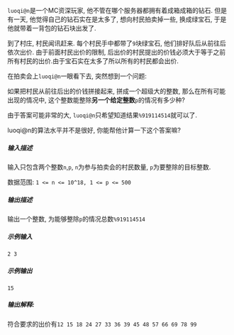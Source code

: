 `luoqi@n`是一个MC资深玩家, 他不管在哪个服务器都拥有着成箱成箱的钻石. 但是有一天, 他觉得自己的钻石实在是太多了, 想向村民拍卖掉一些, 换成绿宝石, 于是他就带着一背包的钻石块出发了.

到了村庄, 村民闻讯赶来. 每个村民手中都带了`9`块绿宝石, 他们排好队后从前往后依次出价. 由于前面村民出价的限制, 后出价的村民提出的价钱必须大于等于之前所有村民的出价.由于宝石实在太多了所以所有的村民都会出价.

在拍卖会上`luoqi@n`一眼看下去, 突然想到一个问题:

如果把村民从前往后出的价钱拼接起来, 拼成一个超级大的整数, 那么在所有可能出现的情况中, 这个整数能整除**另一个给定整数**`p`的情况有多少种?

由于答案可能非常的大, `luoqi@n`只希望知道结果`%919114514`就可以了.

luoqi@n的算法水平并不是很好, 你能帮他计算一下这个答案嘛?

##### 输入描述

输入只包含两个整数`n`,`p`, `n`为参与拍卖会的村民数量, `p`为要整除的目标整数.

数据范围: `1 <= n <= 10^18, 1 <= p <= 500`

##### 输出描述

输出一个整数, 为能够整除`p`的情况总数`%919114514`

##### 示例输入

```
2 3
```

##### 示例输出

```
15
```

##### 输出解释:

符合要求的出价有`12 15 18 24 27 33 36 39 45 48 57 66 69 78 99`